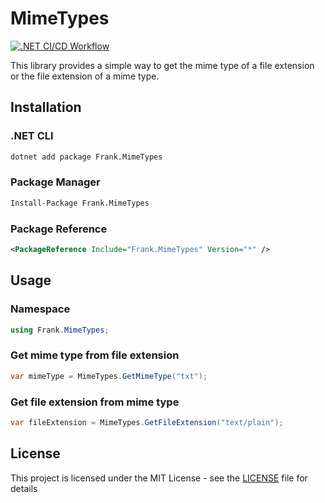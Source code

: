 # MimeTypes

[![.NET CI/CD Workflow](https://github.com/frankhaugen/Frank.MimeTypes/actions/workflows/main.yml/badge.svg?branch=main&event=release)](https://github.com/frankhaugen/Frank.MimeTypes/actions/workflows/main.yml)

This library provides a simple way to get the mime type of a file extension or the file extension of a mime type.

## Installation

### .NET CLI

```bash
dotnet add package Frank.MimeTypes
```

### Package Manager

```bash
Install-Package Frank.MimeTypes
```

### Package Reference

```xml
<PackageReference Include="Frank.MimeTypes" Version="*" />
```

## Usage

### Namespace

```csharp
using Frank.MimeTypes;
```

### Get mime type from file extension

```csharp
var mimeType = MimeTypes.GetMimeType("txt");
```

### Get file extension from mime type

```csharp
var fileExtension = MimeTypes.GetFileExtension("text/plain");
```

## License

This project is licensed under the MIT License - see the [LICENSE](../LICENSE) file for details